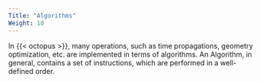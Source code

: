 ```yaml
---
Title: "Algorithms"
Weight: 10
---
```


In {{< octopus >}}, many operations, such as time propagations, geometry optimization, etc. are implemented in terms of algorithms.
An Algorithm, in general, contains a set of instructions, which are performed in a well-defined order. 